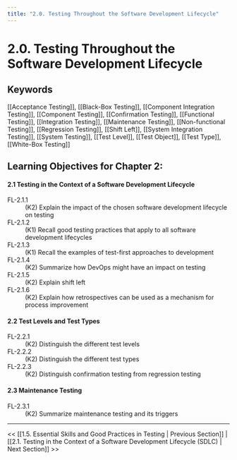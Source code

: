 ```yaml
---
title: "2.0. Testing Throughout the Software Development Lifecycle"
---
```


# 2.0. Testing Throughout the Software Development Lifecycle

## Keywords

[[Acceptance Testing]], [[Black-Box Testing]], [[Component Integration Testing]], [[Component Testing]], [[Confirmation Testing]], [[Functional Testing]], [[Integration Testing]], [[Maintenance Testing]], [[Non-functional Testing]], [[Regression Testing]], [[Shift Left]], [[System Integration Testing]], [[System Testing]], [[Test Level]], [[Test Object]], [[Test Type]], [[White-Box Testing]]

## Learning Objectives for Chapter 2:

#### 2.1 Testing in the Context of a Software Development Lifecycle

<dl>
	<dt>FL-2.1.1</dt>
	<dd>(K2) Explain the impact of the chosen software development lifecycle on testing</dd>
	<dt>FL-2.1.2</dt>
	<dd>(K1) Recall good testing practices that apply to all software development lifecycles</dd>
	<dt>FL-2.1.3</dt>
	<dd>(K1) Recall the examples of test-first approaches to development</dd>
	<dt>FL-2.1.4</dt>
	<dd>(K2) Summarize how DevOps might have an impact on testing</dd>
	<dt>FL-2.1.5</dt>
	<dd>(K2) Explain shift left</dd>
	<dt>FL-2.1.6</dt>
	<dd>(K2) Explain how retrospectives can be used as a mechanism for process improvement</dd>
</dl>

#### 2.2 Test Levels and Test Types

<dl>
	<dt>FL-2.2.1</dt>
	<dd>(K2) Distinguish the different test levels</dd>
	<dt>FL-2.2.2</dt>
	<dd>(K2) Distinguish the different test types</dd>
	<dt>FL-2.2.3</dt>
	<dd>(K2) Distinguish confirmation testing from regression testing</dd>
</dl>

#### 2.3 Maintenance Testing

<dl>
	<dt>FL-2.3.1</dt>
	<dd>(K2) Summarize maintenance testing and its triggers</dd>
</dl>

---
<< [[1.5.  Essential Skills and Good Practices in Testing | Previous Section]] | [[2.1.  Testing in the Context of a Software Development Lifecycle (SDLC) | Next Section]] >>